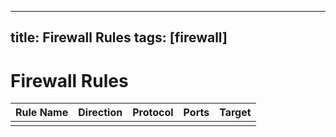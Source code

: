 

---
title: Firewall Rules
tags: [firewall]
---

# Firewall Rules  

| Rule Name | Direction | Protocol | Ports | Target |
|-----------|-----------|----------|-------|--------|
|           |           |          |       |        |
